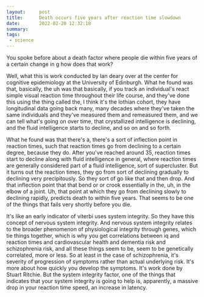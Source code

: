 ```yaml
---
layout:     post
title:      Death occurs five years after reaction time slowdown
date:       2022-02-20 12:32:18
summary:    
tags:
 - science
---
```


You spoke before about a death factor where people die within five years of a certain change in g how does that work? 

Well, what this is work conducted by Ian deary over at the center for cognitive epidemiology at the University of Edinburgh. What he found was that, basically, the uh was that basically, if you track an individual's react simple visual reaction time throughout their life course, and they've done this using the thing called the, I think it's the lothian cohort, they have longitudinal data going back many, many decades where they've taken the same individuals and they've measured them and remeasured them, and we can tell what's going on over time, that crystallized intelligence is declining, and the fluid intelligence starts to decline, and so on and so forth.

What he found was that there's a, there's a sort of inflection point in reaction times, such that reaction times go from declining to a certain degree, because they do. After you've reached around 35, reaction times start to decline along with fluid intelligence in general, where reaction times are generally considered part of a fluid intelligence, sort of supercluster. But it turns out the reaction times, they go from sort of declining gradually to declining very precipitously. So they sort of go like that and then drop. And that inflection point that that bend or or crook essentially in the, uh, in the elbow of a joint. Uh, that point at which they go from declining slowly to declining rapidly, predicts death to within five years. That seems to be one of the things that fails very shortly before you die.

It's like an early indicator of viterbi uses system integrity. So they have this concept of nervous system integrity. And nervous system integrity relates to the broader phenomenon of physiological integrity through genes, which tie things together, which is why you get correlations between iq and reaction times and cardiovascular health and dementia risk and schizophrenia risk, and all these things seem to be, seem to be genetically correlated, more or less. So at least in the case of schizophrenia, it's severity of progression of symptoms rather than actual underlying risk. It's more about how quickly you develop the symptoms. It's work done by Stuart Ritchie. But the system integrity factor, one of the things that indicates that your system integrity is going to help is, apparently, a massive drop in your reaction time speed, an increase in latency.